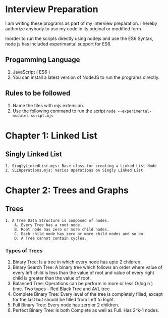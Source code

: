 # Interview Preparation

I am writing these programs as part of my interview preparation. I hereby authorize anybody to use my code in its original or modified form. 

Inorder to run the scripts directly using nodejs and use the ES6 Syntax, node js has included experimantal support for ES6.

## Progamming Language
1. JavaScript ( ES6 )
2. You can install a latest version of NodeJS to run the programs directly.

## Rules to be followed
1. Name the files with mjs extension.
2. Use the following command to run the script
    `node --experimental-modules script.mjs`


# Chapter 1: Linked List

## Singly Linked List
    1. SinglyLinkedList.mjs: Base class for creating a Linked List Node
    2. SLLOperations.mjs: Varios Operations on Singly Linked List


# Chapter 2: Trees and Graphs

## Trees
    1. A Tree Data Structure is composed of nodes.
        A. Every Tree has a root node.
        B. Root node has zero or more child nodes.
        C. Each child node has zero or more child nodes and so on.
        D. A Tree cannot contain cycles.

### Types of Trees
1. Binary Tree: Is a tree in which every node has upto 2 children.
2. Binary Search Tree: A binary tree which follows an order where value of every left child is less than the value of root and value of every right child is greater than the value of root. 
3. Balanced Tree: Operations can be perform in more or less O(log n ) time. Two types  - Red Black Tree and AVL tree 
4. Complete Binary Tree: Every level of the tree is completely filled, except for the last but should be filled from Left to Right. 
5. Full Binary Tree: Every node has zero or 2 children.
6. Perfect Binary Tree: Is both Complete as well as Full. Has 2^k-1 nodes. 